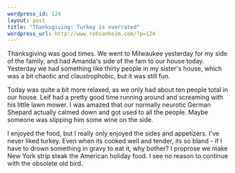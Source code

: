 ```yaml
--- 
wordpress_id: 124
layout: post
title: "Thanksgiving: Turkey is overrated"
wordpress_url: http://www.robsanheim.com/?p=124
---
```

Thanksgiving was good times.  We went to Milwaukee yesterday for my side of the family, and had Amanda's side of the fam to our house today.  Yesterday we had something like thirty people in my sister's house, which was a bit chaotic and claustrophobic, but it was still fun.  

Today was quite a bit more relaxed, as we only had about ten people total in our house.  Leif had a pretty good time running around and screaming with his little lawn mower.  I was amazed that our normally neurotic German Shepard actually calmed down and got used to all the people.  Maybe someone was slipping him some wine on the side.

I enjoyed the food, but I really only enjoyed the sides and appetizers.  I've never liked turkey.  Even when its cooked well and tender, its so bland - if I have to drown something in gravy to eat it, why bother?  I proprose we make New York strip steak the American holiday food.  I see no reason to continue with the obsolete old bird.
